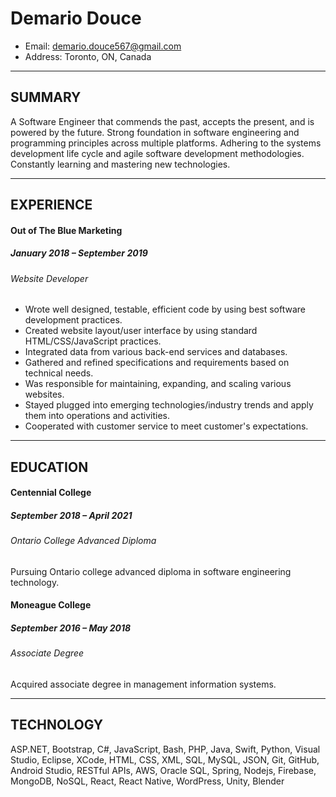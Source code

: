 # Demario Douce

- Email: demario.douce567@gmail.com
- Address: Toronto, ON, Canada

---

## SUMMARY

A Software Engineer that commends the past, accepts the present, and is powered by the future. Strong foundation in software engineering and programming principles across multiple platforms. Adhering to the systems development life cycle and agile software development methodologies. Constantly learning and mastering new technologies.

---

## EXPERIENCE

#### Out of The Blue Marketing

##### January 2018 – September 2019

###### Website Developer

- Wrote well designed, testable, efficient code by using best software development practices.
- Created website layout/user interface by using standard HTML/CSS/JavaScript practices.
- Integrated data from various back-end services and databases.
- Gathered and refined specifications and requirements based on technical needs.
- Was responsible for maintaining, expanding, and scaling various websites.
- Stayed plugged into emerging technologies/industry trends and apply them into operations and activities.
- Cooperated with customer service to meet customer's expectations.

---

## EDUCATION

#### Centennial College

##### September 2018 – April 2021

###### Ontario College Advanced Diploma

Pursuing Ontario college advanced diploma in software engineering technology.

#### Moneague College

##### September 2016 – May 2018

###### Associate Degree

Acquired associate degree in management information systems.

---

## TECHNOLOGY

ASP.NET, Bootstrap, C#, JavaScript, Bash, PHP, Java, Swift, Python, Visual Studio, Eclipse, XCode, HTML, CSS, XML, SQL, MySQL, JSON, Git, GitHub, Android Studio, RESTful APIs, AWS, Oracle SQL, Spring, Nodejs, Firebase, MongoDB, NoSQL, React, React Native, WordPress, Unity, Blender
